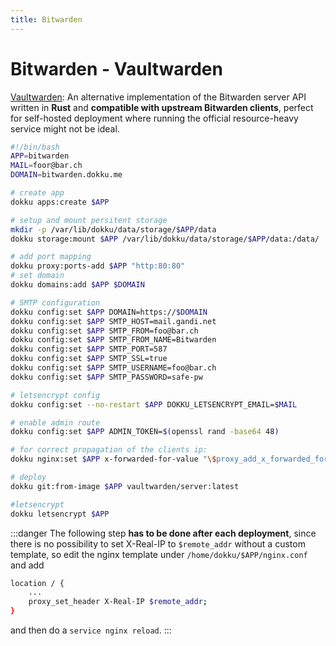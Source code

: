 ```yaml
---
title: Bitwarden
---
```


# Bitwarden - Vaultwarden

[Vaultwarden](https://github.com/dani-garcia/vaultwarden#installation): An alternative implementation of the Bitwarden server API written in **Rust** and **compatible with upstream Bitwarden clients**, perfect for self-hosted deployment where running the official resource-heavy service might not be ideal.

```bash
#!/bin/bash
APP=bitwarden
MAIL=foor@bar.ch
DOMAIN=bitwarden.dokku.me

# create app
dokku apps:create $APP

# setup and mount persitent storage
mkdir -p /var/lib/dokku/data/storage/$APP/data
dokku storage:mount $APP /var/lib/dokku/data/storage/$APP/data:/data/

# add port mapping
dokku proxy:ports-add $APP "http:80:80"
# set domain
dokku domains:add $APP $DOMAIN

# SMTP configuration
dokku config:set $APP DOMAIN=https://$DOMAIN
dokku config:set $APP SMTP_HOST=mail.gandi.net
dokku config:set $APP SMTP_FROM=foo@bar.ch
dokku config:set $APP SMTP_FROM_NAME=Bitwarden
dokku config:set $APP SMTP_PORT=587 
dokku config:set $APP SMTP_SSL=true
dokku config:set $APP SMTP_USERNAME=foo@bar.ch
dokku config:set $APP SMTP_PASSWORD=safe-pw

# letsencrypt config
dokku config:set --no-restart $APP DOKKU_LETSENCRYPT_EMAIL=$MAIL

# enable admin route
dokku config:set $APP ADMIN_TOKEN=$(openssl rand -base64 48)

# for correct propagation of the clients ip:
dokku nginx:set $APP x-forwarded-for-value "\$proxy_add_x_forwarded_for"

# deploy
dokku git:from-image $APP vaultwarden/server:latest

#letsencrypt
dokku letsencrypt $APP
```

:::danger
The following step **has to be done after each deployment**, since there is no possibility to set X-Real-IP to `$remote_addr` without a custom template, so edit the nginx template under `/home/dokku/$APP/nginx.conf` and add
```bash title=/home/dokku/$APP/nginx.conf
location / {
    ...
    proxy_set_header X-Real-IP $remote_addr;
}
```
and then do a `service nginx reload`.
:::
